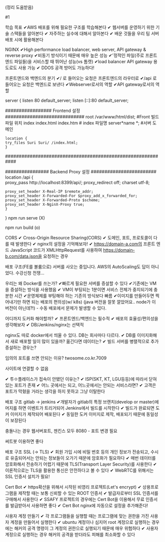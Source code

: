(정리 도움받음)

#1

학습 목표
✔AWS 배포를 위해 필요한 구조를 학습해본다
✔ 웹서버를 운영하기 위한 기술 스택들을 알아본다
✔ 자주하는 실수에 대해서 알아본다
✔ 배운 것들을 우리 팀 서버 배포 시에 활용해본다

NGINX
✔High performance load balancer, web server, API gateway & reverse proxy
✔비동기 방식이기 때문에 매우 높은 성능
✔'정적인 파일(주로 프론트엔드 파일들)을 서비스할 때 뛰어난 성능(vs 톰캣)
✔load balancer API gateway 용도로도 사용 가능
✔ DDOS 공격 방어도 가능하다!

프론트앤드와 백엔드의 분기
✔/ 로 들어오는 요청은 프론트엔드의 라우터로
✔/api 로 들어오는 요청은 백엔드로 보낸다
✔Webserver로서의 역할
✔API gateway로서의 역할

server {
listen 80 default_server;
listen [::]:80 default_server;

################# Frontend 설정 #############################
root /var/www/html/dist; #Front 빌드 파일 위치
index index.html index.htm # index 파일명
server*name *; #서버 도메인

    location {
    try_files Suri Suri/ /index.html;
    }

############################################################

################ Backend Proxy 설정 ########################
location /api {  
 proxy_pass http://localhost:8399/api/;
proxy_redirect off;
charset utf-8;

    proxy_set_header X-Real-IP $remote_addr;
    proxy_set_header X-Forwarded-For $proxy_add_x_forwarded_for;
    proxy_set_header X-Forwarded-Proto $scheme;
    proxy_set_header X-NginX-Proxy true;
    }

}
npm run serve (X)

npm run build (o)

CORS
✔ Cross-Origin Resource Sharing(CORS)
✔ 도메인, 포트, 프로토콜이 다를 때 발생한다
✔ nginx의 설정을 기억해보자!
✔ https://domain-a.com의 프론트 엔드 JavaScript 코드가
XMLHttpRequest를 사용하여
https://domain-b.com/data.json을 요청하는 경우

배포 구조(FE를 볼륨으로)
서버를 사오는 중입니다.
AWS의 AutoScaling도 답이 아니었다.
수강신청 전쟁…

우리는 왜 Docker를 쓰는가?
✔빠르게 필요한 서버를 증설할 수 있다
✔기존에는 VM을 증설하는 방식을 사용했음
✔ VM이 부팅되는 1분이면 서비스 전체가 중지되기에 충분한 시간
✔운영체제를 부팅해야 하는 기존의 방식보다 빠름
✔이미지를 만들어두면 찍어내기만 하면 되는 배포의 편의성(w/ k8s) (java 버전을 잘못 깔았어요.. node가 이 버전이 아닌데?!) - 수동 배포에서 문제가 발생할 수 있다.

어디까지 도커화 해야할까?
✔ 프론트엔드/백엔드는 필수적
✔ 배포의 효율성/편의성을 생각해보자
✔ DB/Jenkins/nginx는 선택적

nginx도 따로 docker에서 띄울 수 있다. DB는 회사마다 다르다.
✔ DB를 이미지화해서 새로 배포할 일이 많이 있을까? 옮긴다면 데이터는?
✔ 빌드 서버를 병렬적으로 추가 증설하는 경우는?

임의의 포트를 쓰면 안되는 이유?
twosome.co.kr.7009

사이트에 연결할 수 없음

✔ 투ㅇ플레이스가 접속이 안됐던 이유는?
✔ ISP(SKT, KT, LGU등등)에 따라서 닫혀 있는 포트가 존재
✔ 어느 곳에서는 되고, 어느곳에서는 안되는 서비스라면?
✔ 고객은 포트가 막혔을 거라는 생각을 하지 못하고 그냥 이탈한다

배포 구조
gitlab → jenkins
✔개발자가 gitlab의 특정 브랜치(develop or master)에 머지를 하면 이벤트가 트리거되어 Jenkins에서 빌드를 시작한다
✔ 빌드가 완료되면 도커 이미지가 제작되어 배포된다
✔ 동일한 도커 이미지로 제작, 배포되기 때문에 동일성이 보장된다

충돌나는 경우 웹서버포트, 젠킨스 모두 8080 - 포트 변경 필요

써트봇 이용하면 좋다

배포 구조
SSL (→ TLS)
✔ 회원 가입 시에 비밀 번호 등의 개인 정보가 전송되고, 수시로 유출되어서는 안되는 정보들이 오가기 때문에 암호화가 필요하다
✔ 매번 데이터를 암호화해서 전송하기 어렵기 때문에 TLS(Transport Layer Security)를 사용한다
✔ 이론적으로는 TLS을 활용한 통신은 안전하다고 볼 수 있다
✔ WebRTC를 위해서는 SSL 인증서 설치가 필요!

Cert Bot
✔ https확산을 위해서 시작된 비영리 프로젝트(Let's encrypt)
✔ 상용프로그램을 제작할 때는 보통 신뢰할 수 있는 ROOT 인증서
✔ 발급자로부터 SSL 인증서를 구매해서 사용한다
✔ SSAFY 프로젝트의 경우에는 Cert Bot을 이용해서 무료 인증서를 발급받아서 사용하면 좋다
✔ Cert Bot nginx에 자동으로 설정을 추가해준다!

사용자 계정 만들기
✔ 각 프로그램들을 실행할 때는 프로그램에 맞는 권한을 가진 사용자 계정을 만들어서 실행한다
✔ ubuntu 계정이나 심지어 root 계정으로 실행하는 경우에는 해커의 공격 명령이 그 계정의 권한으로 실행되기 때문에 매우 위험하다
✔ 사용자 계정으로 실행하는 경우 해커의 공격을 받더라도 피해를 최소화할 수 있다
